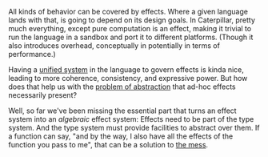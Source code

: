 All kinds of behavior can be covered by effects. Where a given language lands
with that, is going to depend on its design goals. In Caterpillar, pretty much
everything, except pure computation is an effect, making it trivial to run the
language in a sandbox and port it to different platforms. (Though it also
introduces overhead, conceptually in potentially in terms of performance.)

Having a [unified system](/daily/2024-12-15) in the language to govern effects
is kinda nice, leading to more coherence, consistency, and expressive power. But
how does that help us with the [problem of abstraction](/daily/2024-12-12) that
ad-hoc effects necessarily present?

Well, so far we've been missing the essential part that turns an effect system
into an _algebraic_ effect system: Effects need to be part of the type system.
And the type system must provide facilities to abstract over them. If a function
can say, "and by the way, I also have all the effects of the function you pass
to me", that can be a solution to [the mess](/daily/2024-12-12).
